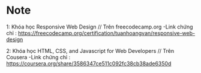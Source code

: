 # Note
1: Khóa học Responsive Web Design
  // Trên freecodecamp.org
 -Link chứng chỉ : https://freecodecamp.org/certification/tuanhoangvan/responsive-web-design

2: Khóa học HTML, CSS, and Javascript for Web Developers
  // Trên Cousera
 -Link chứng chỉ : https://coursera.org/share/3586347ce511c092fc38cb38ade6350d
